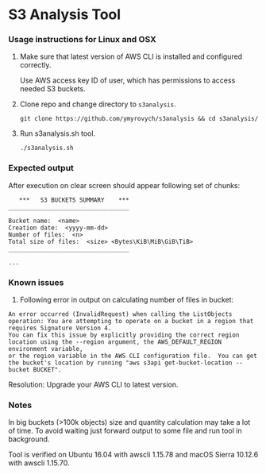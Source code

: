 # S3 Analysis Tool

### Usage instructions for Linux and OSX

1. Make sure that latest version of AWS CLI is installed and configured correctly.

   Use AWS access key ID of user, which has permissions to access needed S3 buckets.

2. Clone repo and change directory to `s3analysis`.

    `git clone https://github.com/ymyrovych/s3analysis && cd s3analysis/`
    
3. Run s3analysis.sh tool.

   `./s3analysis.sh`


### Expected output

After execution on clear screen should appear following set of chunks:

```
   ***   S3 BUCKETS SUMMARY    ***
__________________________________

Bucket name:  <name>
Creation date:  <yyyy-mm-dd>
Number of files:  <n>
Total size of files:  <size> <Bytes\KiB\MiB\GiB\TiB>
__________________________________

...
```

### Known issues

1. Following error in output on calculating number of files in bucket:

```
An error occurred (InvalidRequest) when calling the ListObjects operation: You are attempting to operate on a bucket in a region that requires Signature Version 4.
You can fix this issue by explicitly providing the correct region location using the --region argument, the AWS_DEFAULT_REGION environment variable,
or the region variable in the AWS CLI configuration file.  You can get the bucket's location by running "aws s3api get-bucket-location --bucket BUCKET".
```

Resolution: Upgrade your AWS CLI to latest version.

### Notes

In big buckets (>100k objects) size and quantity calculation may take a lot of time. To avoid waiting just forward output to some file and run tool in background.

Tool is verified on Ubuntu 16.04 with awscli 1.15.78 and macOS Sierra 10.12.6 with awscli 1.15.70.
